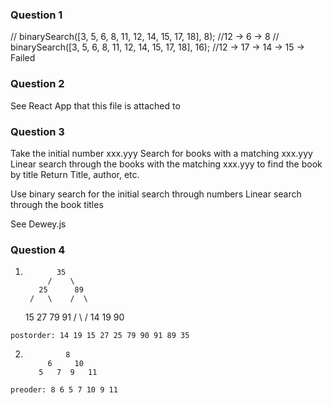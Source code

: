 ### Question 1
// binarySearch([3, 5, 6, 8, 11, 12, 14, 15, 17, 18], 8); //12 -> 6 -> 8
// binarySearch([3, 5, 6, 8, 11, 12, 14, 15, 17, 18], 16); //12 -> 17 -> 14 -> 15 -> Failed

### Question 2
See React App that this file is attached to

### Question 3
Take the initial number xxx.yyy
Search for books with a matching xxx.yyy
Linear search through the books with the matching xxx.yyy to find the book by title
Return Title, author, etc.

Use binary search for the initial search through numbers
Linear search through the book titles

See Dewey.js

### Question 4
  1)
                35
              /    \
            25      89       
          /   \    /  \
        15    27  79  91
      /   \          /
    14    19        90

    postorder: 14 19 15 27 25 79 90 91 89 35

  2)             
                  8
              6     10
            5   7  9   11

    preoder: 8 6 5 7 10 9 11